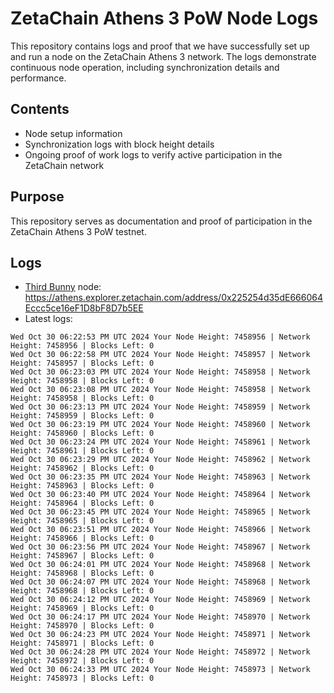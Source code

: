 # ZetaChain Athens 3 PoW Node Logs
This repository contains logs and proof that we have successfully set up and run a node on the ZetaChain Athens 3 network. The logs demonstrate continuous node operation, including synchronization details and performance.

## Contents
- Node setup information
- Synchronization logs with block height details
- Ongoing proof of work logs to verify active participation in the ZetaChain network

## Purpose
This repository serves as documentation and proof of participation in the ZetaChain Athens 3 PoW testnet.

## Logs

- [Third Bunny](https://thirdbunny.xyz/) node: https://athens.explorer.zetachain.com/address/0x225254d35dE666064Eccc5ce16eF1D8bF8D7b5EE
- Latest logs:
```
Wed Oct 30 06:22:53 PM UTC 2024 Your Node Height: 7458956 | Network Height: 7458956 | Blocks Left: 0
Wed Oct 30 06:22:58 PM UTC 2024 Your Node Height: 7458957 | Network Height: 7458957 | Blocks Left: 0
Wed Oct 30 06:23:03 PM UTC 2024 Your Node Height: 7458958 | Network Height: 7458958 | Blocks Left: 0
Wed Oct 30 06:23:08 PM UTC 2024 Your Node Height: 7458958 | Network Height: 7458958 | Blocks Left: 0
Wed Oct 30 06:23:13 PM UTC 2024 Your Node Height: 7458959 | Network Height: 7458959 | Blocks Left: 0
Wed Oct 30 06:23:19 PM UTC 2024 Your Node Height: 7458960 | Network Height: 7458960 | Blocks Left: 0
Wed Oct 30 06:23:24 PM UTC 2024 Your Node Height: 7458961 | Network Height: 7458961 | Blocks Left: 0
Wed Oct 30 06:23:29 PM UTC 2024 Your Node Height: 7458962 | Network Height: 7458962 | Blocks Left: 0
Wed Oct 30 06:23:35 PM UTC 2024 Your Node Height: 7458963 | Network Height: 7458963 | Blocks Left: 0
Wed Oct 30 06:23:40 PM UTC 2024 Your Node Height: 7458964 | Network Height: 7458964 | Blocks Left: 0
Wed Oct 30 06:23:45 PM UTC 2024 Your Node Height: 7458965 | Network Height: 7458965 | Blocks Left: 0
Wed Oct 30 06:23:51 PM UTC 2024 Your Node Height: 7458966 | Network Height: 7458966 | Blocks Left: 0
Wed Oct 30 06:23:56 PM UTC 2024 Your Node Height: 7458967 | Network Height: 7458967 | Blocks Left: 0
Wed Oct 30 06:24:01 PM UTC 2024 Your Node Height: 7458968 | Network Height: 7458968 | Blocks Left: 0
Wed Oct 30 06:24:07 PM UTC 2024 Your Node Height: 7458968 | Network Height: 7458968 | Blocks Left: 0
Wed Oct 30 06:24:12 PM UTC 2024 Your Node Height: 7458969 | Network Height: 7458969 | Blocks Left: 0
Wed Oct 30 06:24:17 PM UTC 2024 Your Node Height: 7458970 | Network Height: 7458970 | Blocks Left: 0
Wed Oct 30 06:24:23 PM UTC 2024 Your Node Height: 7458971 | Network Height: 7458971 | Blocks Left: 0
Wed Oct 30 06:24:28 PM UTC 2024 Your Node Height: 7458972 | Network Height: 7458972 | Blocks Left: 0
Wed Oct 30 06:24:33 PM UTC 2024 Your Node Height: 7458973 | Network Height: 7458973 | Blocks Left: 0
```
